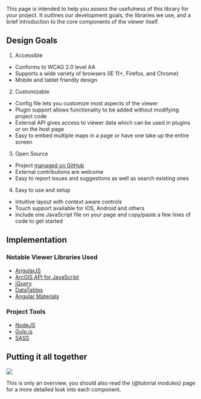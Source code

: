 This page is intended to help you assess the usefulness of this library for your project. It outlines our development goals, the libraries we use, and a brief introduction to the core components of the viewer itself. 

## Design Goals

1. Accessible 
  - Conforms to WCAG 2.0 level AA
  - Supports a wide variety of browsers (IE 11+, Firefox, and Chrome)
  - Mobile and tablet friendly design

2. Customizable
  - Config file lets you customize most aspects of the viewer
  - Plugin support allows functionality to be added without modifying project code
  - External API gives access to viewer data which can be used in plugins or on the host page
  - Easy to embed multiple maps in a page or have one take up the entire screen

3. Open Source
  - Project [managed on GitHub](https://github.com/fgpv-vpgf/fgpv-vpgf)
  - External contributions are welcome
  - Easy to report issues and suggestions as well as search existing ones

4. Easy to use and setup
  - Intuitive layout with context aware controls
  - Touch support available for iOS, Android and others
  - Include one JavaScript file on your page and copy/paste a few lines of code to get started

## Implementation

### Notable Viewer Libraries Used

- [AngularJS](https://angularjs.org/)
- [ArcGIS API for JavaScript](https://developers.arcgis.com/javascript/)
- [jQuery](https://jquery.com/)
- [DataTables](https://datatables.net/)
- [Angular Materials](https://material.angularjs.org/latest/)


### Project Tools

- [NodeJS](https://nodejs.org/en/)
- [Gulp.js](http://gulpjs.com/)
- [SASS](http://sass-lang.com/)

## Putting it all together

![](./images/overall_architecture.png)

This is only an overview, you should also read the {@tutorial modules} page for a more detailed look into each component.